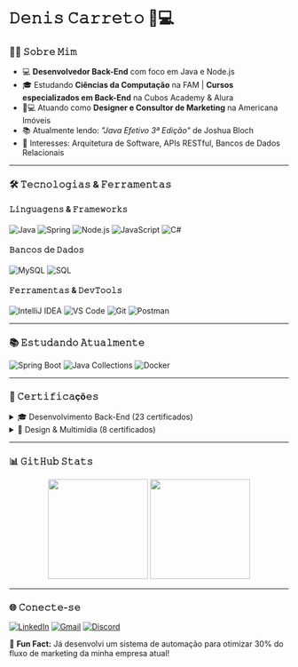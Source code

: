 # 𝙳𝚎𝚗𝚒𝚜 𝙲𝚊𝚛𝚛𝚎𝚝𝚘 👨💻

### 👨🚀 𝚂𝚘𝚋𝚛𝚎 𝙼𝚒𝚖

- 💻 **Desenvolvedor Back-End** com foco em Java e Node.js
- 🎓 Estudando **Ciências da Computação** na FAM | **Cursos especializados em Back-End** na Cubos Academy & Alura
- 👨💻 Atuando como **Designer e Consultor de Marketing** na Americana Imóveis
- 📚 Atualmente lendo: *"Java Efetivo 3ª Edição"* de Joshua Bloch
- 🧠 Interesses: Arquitetura de Software, APIs RESTful, Bancos de Dados Relacionais

---

### 🛠 𝚃𝚎𝚌𝚗𝚘𝚕𝚘𝚐𝚒𝚊𝚜 & 𝙵𝚎𝚛𝚛𝚊𝚖𝚎𝚗𝚝𝚊𝚜

#### 𝙻𝚒𝚗𝚐𝚞𝚊𝚐𝚎𝚗𝚜 & 𝙵𝚛𝚊𝚖𝚎𝚠𝚘𝚛𝚔𝚜
![Java](https://img.shields.io/badge/Java-ED8B00?style=for-the-badge&logo=openjdk&logoColor=white)
![Spring](https://img.shields.io/badge/Spring-6DB33F?style=for-the-badge&logo=spring&logoColor=white)
![Node.js](https://img.shields.io/badge/Node.js-339933?style=for-the-badge&logo=nodedotjs&logoColor=white)
![JavaScript](https://img.shields.io/badge/JavaScript-F7DF1E?style=for-the-badge&logo=javascript&logoColor=black)
![C#](https://img.shields.io/badge/C%23-239120?style=for-the-badge&logo=c-sharp&logoColor=white)

#### 𝙱𝚊𝚗𝚌𝚘𝚜 𝚍𝚎 𝙳𝚊𝚍𝚘𝚜
![MySQL](https://img.shields.io/badge/MySQL-4479A1?style=for-the-badge&logo=mysql&logoColor=white)
![SQL](https://img.shields.io/badge/SQL-CC2927?style=for-the-badge&logo=amazonaws&logoColor=white)

#### 𝙵𝚎𝚛𝚛𝚊𝚖𝚎𝚗𝚝𝚊𝚜 & 𝙳𝚎𝚟𝚃𝚘𝚘𝚕𝚜
![IntelliJ IDEA](https://img.shields.io/badge/IntelliJ_IDEA-000000?style=for-the-badge&logo=intellij-idea&logoColor=white)
![VS Code](https://img.shields.io/badge/VS_Code-007ACC?style=for-the-badge&logo=visual-studio-code&logoColor=white)
![Git](https://img.shields.io/badge/Git-F05032?style=for-the-badge&logo=git&logoColor=white)
![Postman](https://img.shields.io/badge/Postman-FF6C37?style=for-the-badge&logo=postman&logoColor=white)

---

### 📚 𝙴𝚜𝚝𝚞𝚍𝚊𝚗𝚍𝚘 𝙰𝚝𝚞𝚊𝚕𝚖𝚎𝚗𝚝𝚎

![Spring Boot](https://img.shields.io/badge/Spring_Boot-6DB33F?style=for-the-badge&logo=springboot&logoColor=white)
![Java Collections](https://img.shields.io/badge/Java_Collections-ED8B00?style=for-the-badge&logo=java&logoColor=white)
![Docker](https://img.shields.io/badge/Docker-2496ED?style=for-the-badge&logo=docker&logoColor=white)

---

### 📜 𝙲𝚎𝚛𝚝𝚒𝚏𝚒𝚌𝚊çõ𝚎𝚜

<details>
<summary>🎓 Desenvolvimento Back-End (23 certificados)</summary>

- Java SE 7 Programmer I
- Java: Orientação a Objetos
- Java: TDD e Refatoração
- Node.js: APIs RESTful
- SQL Avançado
- Arquitetura de Microsserviços
</details>

<details>
<summary>🎨 Design & Multimídia (8 certificados)</summary>

- Adobe Photoshop Profissional
- Ilustração Vetorial com Illustrator
- Produção Audiovisual
- UX/UI Essentials
</details>

---

### 📊 𝙶𝚒𝚝𝙷𝚞𝚋 𝚂𝚝𝚊𝚝𝚜

<div align="center">
  <img height="180em" src="https://github-readme-stats.vercel.app/api?username=CerryTrews&show_icons=true&theme=radical&include_all_commits=true"/>
  <img height="180em" src="https://github-readme-stats.vercel.app/api/top-langs/?username=CerryTrews&layout=compact&langs_count=7&theme=radical"/>
</div>

---

### 🌐 𝙲𝚘𝚗𝚎𝚌𝚝𝚎-𝚜𝚎

[![LinkedIn](https://img.shields.io/badge/LinkedIn-0077B5?style=for-the-badge&logo=linkedin&logoColor=white)](https://www.linkedin.com/in/denis-carreto/)
[![Gmail](https://img.shields.io/badge/Gmail-D14836?style=for-the-badge&logo=gmail&logoColor=white)](mailto:denis.carreto@outlook.com)
[![Discord](https://img.shields.io/badge/Discord-7289DA?style=for-the-badge&logo=discord&logoColor=white)](https://discord.gg/cerrytroi)

🚀 **Fun Fact:** Já desenvolvi um sistema de automação para otimizar 30% do fluxo de marketing da minha empresa atual!
